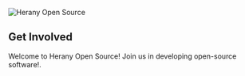 ![Herany Open Source](https://www.herany.net/Logo2Transparent.png)

## Get Involved

Welcome to Herany Open Source! Join us in developing open-source software!.
